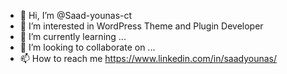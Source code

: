 - 👋 Hi, I’m @Saad-younas-ct
- 👀 I’m interested in WordPress Theme and Plugin Developer
- 🌱 I’m currently learning ...
- 💞️ I’m looking to collaborate on ...
- 📫 How to reach me https://www.linkedin.com/in/saadyounas/

<!---
Saad-younas-ct/Saad-younas-ct is a ✨ special ✨ repository because its `README.md` (this file) appears on your GitHub profile.
You can click the Preview link to take a look at your changes.
--->

